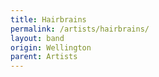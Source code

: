 ```yaml
---
title: Hairbrains
permalink: /artists/hairbrains/
layout: band
origin: Wellington
parent: Artists
---
```

